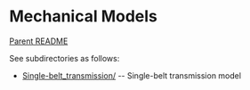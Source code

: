 Mechanical Models
=================

[Parent README](../README.md)

See subdirectories as follows:

* [Single-belt_transmission/](Single-belt_transmission/README.md) -- Single-belt transmission model
